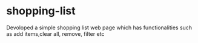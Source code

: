 # shopping-list
Devoloped a simple shopping list  web page which has functionalities  such as add items,clear all, remove, filter etc
